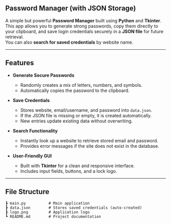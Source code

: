 ## Password Manager (with JSON Storage)

A simple but powerful **Password Manager** built using **Python** and **Tkinter**.  
This app allows you to generate strong passwords, copy them directly to your clipboard, and save login credentials securely in a **JSON file** for future retrieval.  
You can also **search for saved credentials** by website name.

---

## Features
- **Generate Secure Passwords**
  - Randomly creates a mix of letters, numbers, and symbols.
  - Automatically copies the password to the clipboard.

- **Save Credentials**
  - Stores website, email/username, and password into `data.json`.
  - If the JSON file is missing or empty, it is created automatically.
  - New entries update existing data without overwriting.

- **Search Functionality**
  - Instantly look up a website to retrieve stored email and password.
  - Provides error messages if the site does not exist in the database.

- **User-Friendly GUI**
  - Built with **Tkinter** for a clean and responsive interface.
  - Includes input fields, buttons, and a lock logo.

---

## File Structure
    ┣ main.py          # Main application
    ┣ data.json        # Stores saved credentials (auto-created)
    ┣ logo.png         # Application logo
    ┗ README.md        # Project documentation